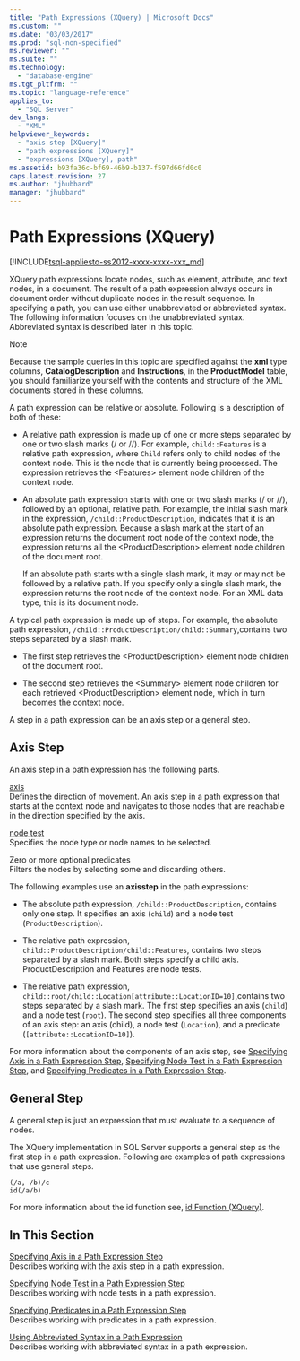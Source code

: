 ```yaml
---
title: "Path Expressions (XQuery) | Microsoft Docs"
ms.custom: ""
ms.date: "03/03/2017"
ms.prod: "sql-non-specified"
ms.reviewer: ""
ms.suite: ""
ms.technology: 
  - "database-engine"
ms.tgt_pltfrm: ""
ms.topic: "language-reference"
applies_to: 
  - "SQL Server"
dev_langs: 
  - "XML"
helpviewer_keywords: 
  - "axis step [XQuery]"
  - "path expressions [XQuery]"
  - "expressions [XQuery], path"
ms.assetid: b93fa36c-bf69-46b9-b137-f597d66fd0c0
caps.latest.revision: 27
ms.author: "jhubbard"
manager: "jhubbard"
---
```

# Path Expressions (XQuery)
[!INCLUDE[tsql-appliesto-ss2012-xxxx-xxxx-xxx_md](../integration-services/system/stored-procedures/includes/tsql-appliesto-ss2012-xxxx-xxxx-xxx-md.md)]

  XQuery path expressions locate nodes, such as element, attribute, and text nodes, in a document. The result of a path expression always occurs in document order without duplicate nodes in the result sequence. In specifying a path, you can use either unabbreviated or abbreviated syntax. The following information focuses on the unabbreviated syntax. Abbreviated syntax is described later in this topic.  
  
> [!NOTE]  
>  Because the sample queries in this topic are specified against the **xml** type columns, **CatalogDescription** and **Instructions**, in the **ProductModel** table, you should familiarize yourself with the contents and structure of the XML documents stored in these columns.  
  
 A path expression can be relative or absolute. Following is a description of both of these:  
  
-   A relative path expression is made up of one or more steps separated by one or two slash marks (/ or //). For example, `child::Features` is a relative path expression, where `Child` refers only to child nodes of the context node. This is the node that is currently being processed. The expression retrieves the \<Features> element node children of the context node.  
  
-   An absolute path expression starts with one or two slash marks (/ or //), followed by an optional, relative path. For example, the initial slash mark in the expression, `/child::ProductDescription`, indicates that it is an absolute path expression. Because a slash mark at the start of an expression returns the document root node of the context node, the expression returns all the \<ProductDescription> element node children of the document root.  
  
     If an absolute path starts with a single slash mark, it may or may not be followed by a relative path. If you specify only a single slash mark, the expression returns the root node of the context node. For an XML data type, this is its document node.  
  
 A typical path expression is made up of steps. For example, the absolute path expression, `/child::ProductDescription/child::Summary`,contains two steps separated by a slash mark.  
  
-   The first step retrieves the \<ProductDescription> element node children of the document root.  
  
-   The second step retrieves the \<Summary> element node children for each retrieved \<ProductDescription> element node, which in turn becomes the context node.  
  
 A step in a path expression can be an axis step or a general step.  
  
## Axis Step  
 An axis step in a path expression has the following parts.  
  
 [axis](../xquery/path-expressions-specifying-axis.md)  
 Defines the direction of movement. An axis step in a path expression that starts at the context node and navigates to those nodes that are reachable in the direction specified by the axis.  
  
 [node test](../xquery/path-expressions-specifying-node-test.md)  
 Specifies the node type or node names to be selected.  
  
 Zero or more optional predicates  
 Filters the nodes  by selecting some and discarding others.  
  
 The following examples use an **axisstep** in the path expressions:  
  
-   The absolute path expression, `/child::ProductDescription`, contains only one step. It specifies an axis (`child`) and a node test (`ProductDescription`).  
  
-   The relative path expression, `child::ProductDescription/child::Features`, contains two steps separated by a slash mark. Both steps specify a child axis. ProductDescription and Features are node tests.  
  
-   The relative path expression, `child::root/child::Location[attribute::LocationID=10]`,contains two steps separated by a slash mark. The first step specifies an axis (`child`) and a node test (`root`). The second step specifies all three components of an axis step: an axis (child), a node test (`Location`), and a predicate (`[attribute::LocationID=10]`).  
  
 For more information about the components of an axis step, see [Specifying Axis in a Path Expression Step](../xquery/path-expressions-specifying-axis.md), [Specifying Node Test in a Path Expression Step](../xquery/path-expressions-specifying-node-test.md), and [Specifying Predicates in a Path Expression Step](../xquery/path-expressions-specifying-predicates.md).  
  
## General Step  
 A general step is just an expression that must evaluate to a sequence of nodes.  
  
 The XQuery implementation in SQL Server supports a general step as the first step in a path expression. Following are examples of path expressions that use general steps.  
  
```  
(/a, /b)/c  
id(/a/b)  
```  
  
 For more information about the id function see, [id Function &#40;XQuery&#41;](../xquery/functions-on-sequences-id.md).  
  
## In This Section  
 [Specifying Axis in a Path Expression Step](../xquery/path-expressions-specifying-axis.md)  
 Describes working with the axis step in a path expression.  
  
 [Specifying Node Test in a Path Expression Step](../xquery/path-expressions-specifying-node-test.md)  
 Describes working with node tests in a path expression.  
  
 [Specifying Predicates in a Path Expression Step](../xquery/path-expressions-specifying-predicates.md)  
 Describes working with predicates in a path expression.  
  
 [Using Abbreviated Syntax in a Path Expression](../xquery/path-expressions-using-abbreviated-syntax.md)  
 Describes working with abbreviated syntax in a path expression.  
  
  